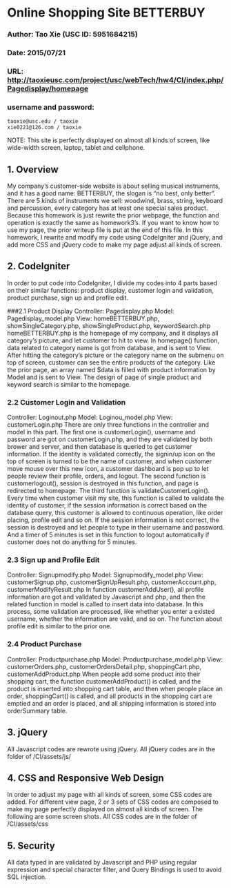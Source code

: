 # Online Shopping Site BETTERBUY

### Author: Tao Xie (USC ID: 5951684215)
### Date: 2015/07/21
### URL: http://taoxieusc.com/project/usc/webTech/hw4/CI/index.php/Pagedisplay/homepage
### username and password:
    taoxie@usc.edu / taoxie
    xie0221@126.com / taoxie

NOTE:  This site is perfectly displayed on almost all kinds of screen, like wide-width screen, laptop, tablet and cellphone.

## 1. Overview
My company’s customer-side website is about selling musical instruments, and it has a good name: BETTERBUY, the slogan is “no best, only better”. There are 5 kinds of instruments we sell: woodwind, brass, string, keyboard and percussion, every category has at least one special sales product. Because this homework is just rewrite the prior webpage, the function and operation is exactly the same as homework3’s. If you want to know how to use my page, the prior writeup file is put at the end of this file.
In this homework, I rewrite and modify my code using CodeIgniter and jQuery, and add more CSS and jQuery code to make my page adjust all kinds of screen. 

## 2. CodeIgniter
In order to put code into CodeIgniter, I divide my codes into 4 parts based on their similar functions: product display, customer login and validation, product purchase, sign up and profile edit.

###2.1 Product Display
Controller: Pagedisplay.php
Model: Pagedisplay_model.php
View: homeBETTERBUY.php, showSingleCategory.php, showSingleProduct.php, keywordSearch.php
homeBETTERBUY.php is the homepage of my company, and it displays all category’s picture, and let customer to hit to view. In homepage() function, data related to category name is got from database, and is sent to View.
After hitting the category’s picture or the category name on the submenu on top of screen, customer can see the entire products of the category. Like the prior page, an array named $data is filled with product information by Model and is sent to View.
The design of page of single product and keyword search is similar to the homepage.

### 2.2 Customer Login and Validation
Controller: Loginout.php
Model: Loginou_model.php
View: customerLogin.php
There are only three functions in the controller and model in this part. The first one is customerLogin(), username and password are got on customerLogin.php, and they are validated by both brower and server, and then database is queried to get customer information. If the identity is validated correctly, the signin/up icon on the top of screen is turned to be the name of customer, and when customer move mouse over this new icon, a customer dashboard is pop up to let people review their profile, orders, and logout. 
The second function is customerlogout(), session is destroyed in this function, and page is redirected to homepage.
The third function is validateCustomerLogin(). Every time when customer visit my site, this function is called to validate the identity of customer, if the session information is correct based on the database query, this customer is allowed to continuous operation, like order placing, profile edit and so on. If the session information is not correct, the session is destroyed and let people to type in their username and password. And a timer of 5 minutes is set in this function to logout automatically if customer does not do anything for 5 minutes.

### 2.3 Sign up and Profile Edit
Controller: Signupmodify.php
Model: Signupmodify_model.php
View: customerSignup.php, customerSignUpResult.php, customerAccount.php, customerModifyResult.php
In function customerAddUser(), all profile information are got and validated by Javascript and php, and then the related function in model is called to insert data into database. In this process, some validation are processed, like whether you enter a existed username, whether the information are valid, and so on.
The function about profile edit is similar to the prior one. 

### 2.4 Product Purchase
Controller: Productpurchase.php
Model: Productpurchase_model.php
View: customerOrders.php, customerOrdersDetail.php, shoppingCart.php, customerAddProduct.php
When people add some product into their shopping cart, the function customerAddProduct() is called, and the product is inserted into shopping cart table, and then when people place an order, shoppingCart() is called, and all products in the shopping cart are emptied and an order is placed, and all shipping information is stored into orderSummary table.

## 3. jQuery
All Javascript codes are rewrote using jQuery. All jQuery codes are in the folder of /CI/assets/js/

## 4. CSS and Responsive Web Design
In order to adjust my page with all kinds of screen, some CSS codes are added. For different view page, 2 or 3 sets of CSS codes are composed to make my page perfectly displayed on almost all kinds of screen. The following are some screen shots. All CSS codes are in the folder of /CI/assets/css

## 5. Security
All data typed in are validated by Javascript and PHP using regular expression and special character filter, and Query Bindings is used to avoid SQL injection.
